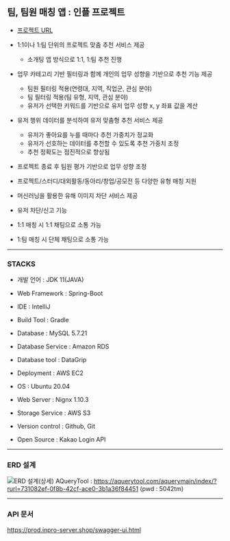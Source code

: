 ## 팀, 팀원 매칭 앱 : 인플 프로젝트
- [프로젝트 URL](https://prod.inpro-server.shop/kakaologin)
- 1:1이나 1:팀 단위의 프로젝트 맞춤 추천 서비스 제공
  - 소개팅 앱 방식으로 1:1, 1:팀 추천 진행
 
- 업무 카테고리 기반 필터링과 함께 개인의 업무 성향을 기반으로 추천 기능 제공
  - 팀원 필터링 적용(연령대, 지역, 직업군, 관심 분야)
  - 팀 필터링 적용(팀 유형, 지역, 관심 분야)
  - 유저가 선택한 키워드를 기반으로 유저 업무 성향 x, y 좌표 값을 계산
- 유저 행위 데이터를 분석하여 유저 맞춤형 추천 서비스 제공
  - 유저가 좋아요를 누를 때마다 추천 가중치가 정교화
  - 유저가 선호하는 데이터를 추천할 수 있도록 추천 가중치 조정
  - 추천 정확도는 점진적으로 향상됨
- 프로젝트 종료 후 팀원 평가 기반으로 업무 성향 조정
- 프로젝트/스터디/대외활동/동아리/창업/공모전 등 다양한 유형 매칭 지원

- 머신러닝을 활용한 유해 이미지 차단 서비스 제공
- 유저 차단/신고 기능
- 1:1 매칭 시 1:1 채팅으로 소통 가능
- 1:팀 매칭 시 단체 채팅으로 소통 가능

- - -

### STACKS
- 개발 언어 : JDK 11(JAVA)
- Web Framework : Spring-Boot
- IDE : IntelliJ
- Build Tool : Gradle

- Database : MySQL 5.7.21
- Database Service : Amazon RDS
- Database tool : DataGrip

- Deployment : AWS EC2
- OS : Ubuntu 20.04
- Web Server : Nignx 1.10.3
- Storage Service : AWS S3
- Version control : Github, Git
- Open Source : Kakao Login API

- - -

### ERD 설계
![ERD 설계(상세)](https://user-images.githubusercontent.com/62875437/207512194-15458bf1-cc2e-44f9-980c-e8b5b5506b67.png)
AQueryTool : https://aquerytool.com/aquerymain/index/?rurl=731082ef-0f8b-42cf-ace0-3b1a36f84451 (pwd : 5042tm)

- - -

### API 문서
https://prod.inpro-server.shop/swagger-ui.html
